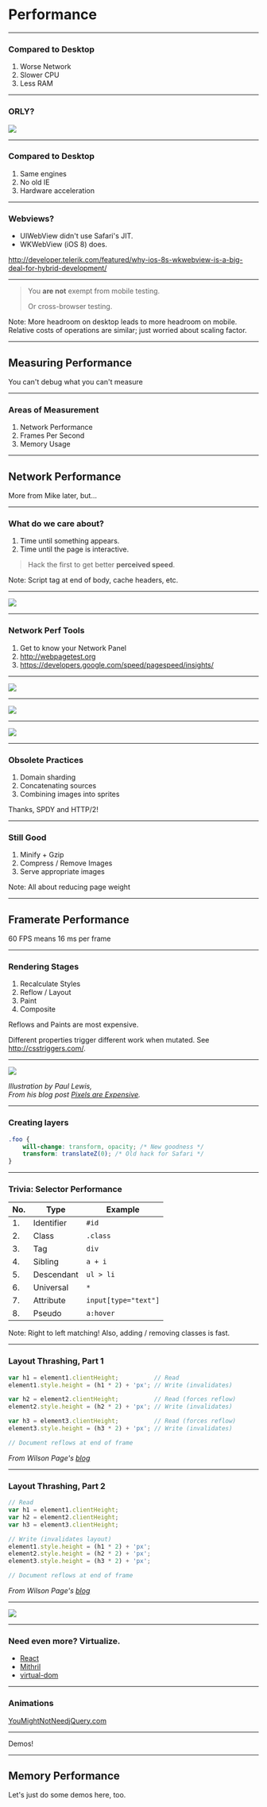 # Performance

***

### Compared to Desktop

1. Worse Network
2. Slower CPU
3. Less RAM

***

### ORLY?

![](slides/images/craptops.jpg)

***

### Compared to Desktop

1. Same engines
2. No old IE
3. Hardware acceleration

***

### Webviews?

* UIWebView didn't use Safari's JIT.
* WKWebView (iOS 8) does.

http://developer.telerik.com/featured/why-ios-8s-wkwebview-is-a-big-deal-for-hybrid-development/

***

> You __are not__ exempt from mobile testing.
>
> Or cross-browser testing.

Note: More headroom on desktop leads to more headroom on mobile. Relative costs of operations are similar; just worried about scaling factor.

---

## Measuring Performance

You can't debug what you can't measure

***

### Areas of Measurement

1. Network Performance
2. Frames Per Second
3. Memory Usage

---

## Network Performance

More from Mike later, but...

***

### What do we care about?

1. Time until something appears.
2. Time until the page is interactive.

> Hack the first to get better __perceived speed__.

Note: Script tag at end of body, cache headers, etc.

***

![](slides/images/facebook-shell.png)

***

### Network Perf Tools

1. Get to know your Network Panel
2. http://webpagetest.org
3. https://developers.google.com/speed/pagespeed/insights/

***

![](slides/images/netperf-chrome.png)

***

![](slides/images/netperf-webpagetest.png)

***

![](slides/images/netperf-pagespeed.png)

***

### Obsolete Practices

1. Domain sharding
2. Concatenating sources
3. Combining images into sprites

Thanks, SPDY and HTTP/2!

***

### Still Good

1. Minify + Gzip
2. Compress / Remove Images
3. Serve appropriate images

Note: All about reducing page weight

---

## Framerate Performance

60 FPS means 16 ms per frame

***

### Rendering Stages

1. Recalculate Styles
2. Reflow / Layout
3. Paint
4. Composite

Reflows and Paints are most expensive.

Different properties trigger different work when mutated.
See http://csstriggers.com/.

***

![](slides/images/compositing-aerotwist.jpg)

_Illustration by Paul Lewis, <br> From his blog post [Pixels are Expensive](http://aerotwist.com/blog/pixels-are-expensive/)._

***

### Creating layers

```css
.foo {
    will-change: transform, opacity; /* New goodness */
    transform: translateZ(0); /* Old hack for Safari */
}
```

***

### Trivia: Selector Performance

No. | Type       | Example
--- | ---------- | -------
1.  | Identifier | `#id`
2.  | Class      | `.class`
3.  | Tag        | `div`
4.  | Sibling    | `a + i`
5.  | Descendant | `ul > li`
6.  | Universal  | `*`
7.  | Attribute  | `input[type="text"]`
8.  | Pseudo     | `a:hover`

Note: Right to left matching! Also, adding / removing classes is fast.

***

### Layout Thrashing, Part 1

```javascript
var h1 = element1.clientHeight;          // Read
element1.style.height = (h1 * 2) + 'px'; // Write (invalidates)

var h2 = element2.clientHeight;          // Read (forces reflow)
element2.style.height = (h2 * 2) + 'px'; // Write (invalidates)

var h3 = element3.clientHeight;          // Read (forces reflow)
element3.style.height = (h3 * 2) + 'px'; // Write (invalidates)

// Document reflows at end of frame
```

_From Wilson Page's [blog](http://wilsonpage.co.uk/preventing-layout-thrashing/)_

***

### Layout Thrashing, Part 2

```javascript
// Read
var h1 = element1.clientHeight;
var h2 = element2.clientHeight;
var h3 = element3.clientHeight;

// Write (invalidates layout)
element1.style.height = (h1 * 2) + 'px';
element2.style.height = (h2 * 2) + 'px';
element3.style.height = (h3 * 2) + 'px';

// Document reflows at end of frame
```

_From Wilson Page's [blog](http://wilsonpage.co.uk/preventing-layout-thrashing/)_

***

![](slides/images/layout-thrashing.png)

***

### Need even more? Virtualize.

- [React](https://facebook.github.io/react/)
- [Mithril](https://lhorie.github.io/mithril/)
- [virtual-dom](https://github.com/Matt-Esch/virtual-dom)

***

### Animations

[YouMightNotNeedjQuery.com](http://youmightnotneedjquery.com/)

***

Demos!

---

## Memory Performance

Let's just do some demos here, too.
